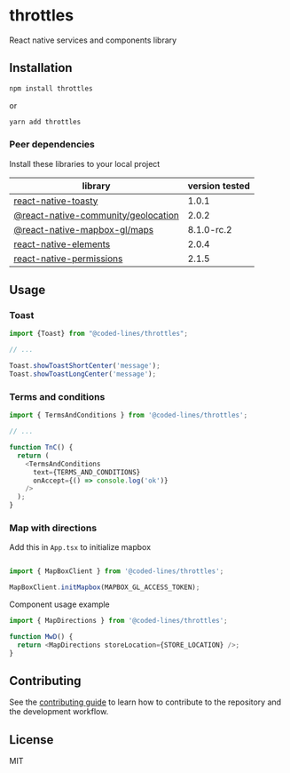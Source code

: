 # throttles

React native services and components library

## Installation

```sh
npm install throttles
```
or
```sh
yarn add throttles
```

### Peer dependencies
Install these libraries to your local project

library|version tested
----|----
[react-native-toasty](https://github.com/prscX/react-native-toasty)| 1.0.1
[@react-native-community/geolocation](https://github.com/react-native-community/react-native-geolocation)| 2.0.2
[@react-native-mapbox-gl/maps](https://github.com/react-native-mapbox-gl/maps)| 8.1.0-rc.2
[react-native-elements](https://github.com/react-native-elements/react-native-elements)| 2.0.4
[react-native-permissions](https://github.com/react-native-community/react-native-permissions)| 2.1.5

## Usage
### Toast
```js
import {Toast} from "@coded-lines/throttles";

// ...

Toast.showToastShortCenter('message');
Toast.showToastLongCenter('message');
```

### Terms and conditions
```js
import { TermsAndConditions } from '@coded-lines/throttles';

// ...

function TnC() {
  return (
    <TermsAndConditions
      text={TERMS_AND_CONDITIONS}
      onAccept={() => console.log('ok')}
    />
  );
}
```

### Map with directions
Add this in `App.tsx` to initialize mapbox
```js

import { MapBoxClient } from '@coded-lines/throttles';

MapBoxClient.initMapbox(MAPBOX_GL_ACCESS_TOKEN);
```

Component usage example
```js
import { MapDirections } from '@coded-lines/throttles';

function MwD() {
  return <MapDirections storeLocation={STORE_LOCATION} />;
}
```

## Contributing

See the [contributing guide](CONTRIBUTING.md) to learn how to contribute to the repository and the development workflow.

## License

MIT
